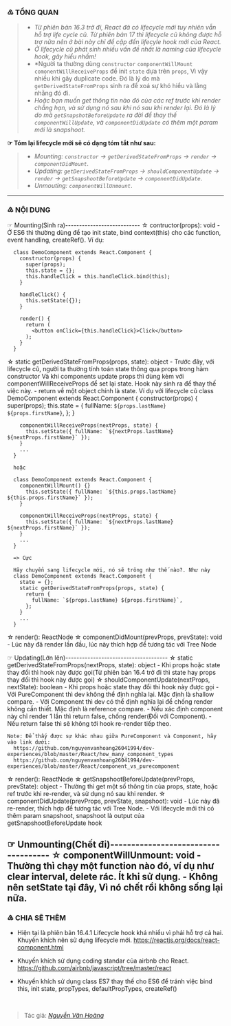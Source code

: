 ### ♳ TỔNG QUAN
> - *Từ phiên bản 16.3 trở đi, React đã có lifecycle mới tuy nhiên vẫn hỗ trợ life cycle cũ. Từ phiên bản 17 thì lifecycle cũ không được hỗ trợ nữa nên ở bài này chỉ để cập đến lifecyle hook mới của React.*<br/>
> - *Ở lifecycle cũ phát sinh nhiều vấn đề nhất là naming của lifecycle hook, gây hiểu nhầm!*<br/>
> - *Người ta thường dùng `constructor` `componentWillMount` `comonentWillReceiveProps` để init `state` dựa trên `props`, Vì vậy nhiều khi gây duplicate code. Đó là lý do mà `getDerivedStateFromProps` sinh ra để xoá sự khó hiểu và lằng nhằng đó đi.<br/>
> - *Hoặc bạn muốn get thông tin nào đó của các ref trước khi render chẳng hạn, và sử dụng nó sau khi nó sau khi render lại. Đó là lý do mà `getSnapshotBeforeUpdate` ra đời để thay thế `componentWillUpdate`, và `componentDidUpdate` có thêm một param mới là snapshoot.*<br/>

**☞ Tóm lại lifecycle mới sẽ có dạng tóm tắt như sau:**
> - *Mounting: `constructor` → `getDerivedStateFromProps` → `render` → `componentDidMount`*.<br/>
> - *Updating: `getDerivedStateFromProps` → `shouldComponentUpdate` → `render` → `getSnapshootBeforeUpdate` → `componentDidUpdate`*.<br/>
> - *Unmouting: `componentWillUnmount`*.<br/>
----
### ♴ NỘI DUNG
 ☞ Mounting(Sinh ra)---------------------------
  ☆ contructor(props): void
    - Ở ES6 thì thường dùng để tạo init state, bind context(this) cho các function, event handling, createRef().
      Ví dụ: 
  
      class DemoComponent extends React.Component {
        constructor(props) {
          super(props);
          this.state = {};
          this.handleClick = this.handleClick.bind(this);
        }
        
        handleClick() {
          this.setState({});
        }
        
        render() {
          return (
            <button onClick={this.handleClick}>Click</button>
          );
        }
      }
   
  ☆ static getDerivedStateFromProps(props, state): object
    - Trước đây, với lifecycle cũ, người ta thường tính toán state thông qua props trong hàm constructor
       Và khi components update props thì dùng kèm với componentWillReceiveProps để set lại state.
       Hook này sinh ra để thay thế việc này.
    - return về một object chính là state.
      Ví dụ với lifecycle cũ
      class DemoComponent extends React.Component {
        constructor(props) {
          super(props);
          this.state = {
            fullName: `${props.lastName} ${props.firstName}`,
          };
        }
    
        componentWillReceiveProps(nextProps, state) {
          this.setState({ fullName: `${nextProps.lastName} ${nextProps.firstName}` });
        }
        ...
      }
      
      hoặc 
     
      class DemoComponent extends React.Component {
        componentWillMount() {}
          this.setState({ fullName: `${this.props.lastName} ${this.props.firstName}` });
        }
    
        componentWillReceiveProps(nextProps, state) {
          this.setState({ fullName: `${nextProps.lastName} ${nextProps.firstName}` });
        }
        ...
      }
      
      => Cực

      Hãy chuyển sang lifecycle mới, nó sẽ trông như thế nào?. Như này
      class DemoComponent extends React.Component {
        state = {};
        static getDerivedStateFromProps(props, state) {
          return {
            fullName: `${props.lastName} ${props.firstName}`,
          };
        }
        ...
      }
  
  ☆ render(): ReactNode
  ☆ componentDidMount(prevProps, prevState): void
    - Lúc này đã render lần đầu, lúc này thích hợp để tương tác với Tree Node
 
 ☞ Updating(Lớn lên)-------------------------------------
  ☆ static getDerivedStateFromProps(nextProps, state): object
    - Khi props hoặc state thay đổi thì hook này được gọi(Từ phiên bản 16.4 
      trở đi thì state hay props thay đổi thì hook này được gọi)
  ☆ shouldComponentUpdate(nextProps, nextState): boolean
    - Khi props hoặc state thay đổi thì hook này được gọi
    - Với PureComponent thì dev không thể định nghĩa lại. Mặc định là shallow compare.
    - Với Component thì dev có thể định nghĩa lại để chống render không cần thiết. Mặc định là reference compare.
    - Nếu xác định component này chỉ render 1 lần thì return false, chống render(Đối với Component).
    - Nếu return false thì sẽ không tới hook re-render tiếp theo.
    
    Note: Để thấy được sự khác nhau giữa PureComponent và Component, hãy vào link dưới:
      https://github.com/nguyenvanhoang26041994/dev-experiences/blob/master/React/how_many_component_types
      https://github.com/nguyenvanhoang26041994/dev-experiences/blob/master/React/component_vs_purecomponent
  
  ☆ render(): ReactNode
  ☆ getSnapshootBeforeUpdate(prevProps, prevState): object
    - Thường thì get một số thông tin của props, state, hoặc ref trước khi re-render, và sử dụng nó sau khi render.
  ☆ componentDidUpdate(prevProps, prevState, snapshoot): void
    - Lúc này đã re-render, thích hợp để tương tác với Tree Node.
    - Với lifecycle mới thì có thêm param snapshoot, snapshoot là output của getSnapshootBeforeUpdate hook
  
 ☞ Unmounting(Chết đi)------------------------------------
  ☆ componentWillUnmount: void
    - Thường thì chạy một function nào đó, ví dụ như clear interval, delete rác. Ít khi sử dụng.
    - Không nên setState tại đây, Vì nó chết rồi không sống lại nữa.
----------------------------------------------------------------------------------------------------------------


### ♵ CHIA SẼ THÊM
 - Hiện tại là phiên bản 16.4.1 Lifecycle hook khá nhiều vì phải hỗ trợ cả hai. Khuyến khích nên sử dụng lifecycle mới.
    https://reactjs.org/docs/react-component.html
 
 - Khuyến khích sử dụng coding standar của airbnb cho React.
    https://github.com/airbnb/javascript/tree/master/react
 
 - Khuyến khích sử dụng class ES7 thay thế cho ES6 để tránh việc bind this, init state, propTypes, defaultPropTypes,
   createRef()
   
<br/>

> Tác giả: *[Nguyễn Văn Hoàng](https://www.facebook.com/nvh26041994)*
